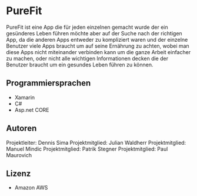 ﻿# PureFit
PureFit ist eine App die für jeden einzelnen gemacht wurde der ein gesünderes Leben führen möchte aber auf der Suche nach der richtigen App, da die anderen Apps entweder zu kompliziert waren und der einzelne Benutzer viele Apps braucht um auf seine Ernährung zu achten, wobei man diese Apps nicht miteinander verbinden kann um die ganze Arbeit einfacher zu machen, oder nicht alle wichtigen Informationen decken die der Benutzer braucht um ein gesundes Leben führen zu können.
## Programmiersprachen
- Xamarin
- C#
- Asp.net CORE

## Autoren
Projektleiter: Dennis Sima
Projektmitglied: Julian Waldherr
Projektmitglied: Manuel Mindic
Projektmitglied: Patrik Stegner
Projektmitglied: Paul Maurovich

## Lizenz
- Amazon AWS